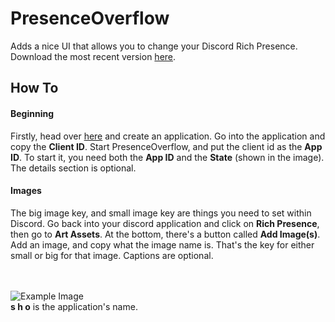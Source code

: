 # PresenceOverflow
Adds a nice UI that allows you to change your Discord Rich Presence.<br>
Download the most recent version [here](https://github.com/woahoverflow/PresenceOverflow/releases/download/v1.0/PresenceOverflow.jar).

## How To
#### Beginning
Firstly, head over [here](https://www.discordapp.com/developers) and create an application. Go into the application and copy the **Client ID**. Start PresenceOverflow, and put the client id as the **App ID**. To start it, you need both the **App ID** and the **State** (shown in the image). The details section is optional.
#### Images
The big image key, and small image key are things you need to set within Discord. Go back into your discord application and click on **Rich Presence**, then go to **Art Assets**. At the bottom, there's a button called **Add Image(s)**. Add an image, and copy what the image name is. That's the key for either small or big for that image. Captions are optional.

<br><br>
![Example Image](https://github.com/woahoverflow/PresenceOverflow/blob/master/img.png "Example Image")<br>
**s h o** is the application's name.
